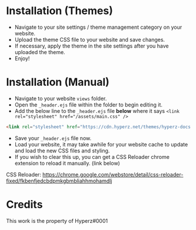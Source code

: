 # Installation (Themes)
- Navigate to your site settings / theme management category on your website.
- Upload the theme CSS file to your website and save changes.
- If necessary, apply the theme in the site settings after you have uploaded the theme.
- Enjoy!

# Installation (Manual)
- Navigate to your website `views` folder.
- Open the `_header.ejs` file within the folder to begin editing it.
- Add the below line to the `_header.ejs` file **below** where it says `<link rel="stylesheet" href="/assets/main.css" />`
```html
<link rel="stylesheet" href="https://cdn.hyperz.net/themes/hyperz-docs.css" />
```
- Save your `_header.ejs` file now.
- Load your website, it may take awhile for your website cache to update and load the new CSS files and styling.
- If you wish to clear this up, you can get a CSS Reloader chrome extension to reload it manually. (link below)

CSS Reloader: https://chrome.google.com/webstore/detail/css-reloader-fixed/fkbenfjedcbdpmkgbmbliahhmohamdlj

# Credits
This work is the property of Hyperz#0001